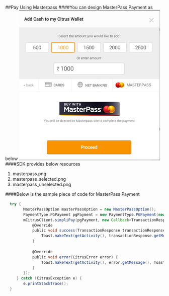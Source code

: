 ##Pay Using Masterpass
####You can design MasterPass Payment as below
![screen](../images/Masterpass.jpg)
####SDK provides below resources
1. masterpass.png
2. masterpass_selected.png
3. masterpass_unselected.png

####Below is the sample piece of code for MasterPass Payment
```groovy
  try {
        MasterPassOption masterPassOption = new MasterPassOption();
        PaymentType.PGPayment pgPayment = new PaymentType.PGPayment(new Amount(value), Constants.BILL_URL, masterPassOption, null);
        mCitrusClient.simpliPay(pgPayment, new Callback<TransactionResponse>() {
            @Override
            public void success(TransactionResponse transactionResponse) {
                Toast.makeText(getActivity(), transactionResponse.getMessage(), Toast.LENGTH_SHORT).show();
            }

            @Override
            public void error(CitrusError error) {
                Toast.makeText(getActivity(), error.getMessage(), Toast.LENGTH_SHORT).show();
            }
        });
     } catch (CitrusException e) {
        e.printStackTrace();
  }
```                

